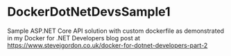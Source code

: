 # DockerDotNetDevsSample1
Sample ASP.NET Core API solution with custom dockerfile as demonstrated in my Docker for .NET Developers blog post at https://www.stevejgordon.co.uk/docker-for-dotnet-developers-part-2
